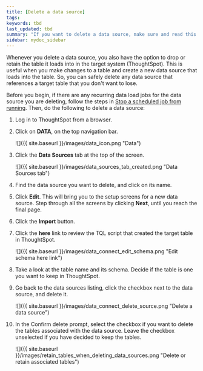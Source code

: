 ```yaml
---
title: [Delete a data source]
tags:
keywords: tbd
last_updated: tbd
summary: "If you want to delete a data source, make sure and read this section so you don't inadvertently delete data in ThoughtSpot."
sidebar: mydoc_sidebar
---
```

Whenever you delete a data source, you also have the option to drop or retain the table it loads into in the target system \(ThoughtSpot\). This is useful when you make changes to a table and create a new data source that loads into the table. So, you can safely delete any data source that references a target table that you don't want to lose.

Before you begin, if there are any recurring data load jobs for the data source you are deleting, follow the steps in [Stop a scheduled job from running](stop_scheduled_job.html). Then, do the following to delete a data source:

1. Log in to ThoughtSpot from a browser.
2. Click on **DATA**, on the top navigation bar.

     ![]({{ site.baseurl }}/images/data_icon.png "Data")

3.  Click the **Data Sources** tab at the top of the screen.

    ![]({{ site.baseurl }}/images/data_sources_tab_created.png "Data Sources tab")

4. Find the data source you want to delete, and click on its name.
5. Click **Edit**. This will bring you to the setup screens for a new data source.
   Step through all the screens by clicking **Next**, until you reach the final page.
6. Click the **Import** button.
7. Click the **here** link to review the TQL script that created the target table in ThoughtSpot.

     ![]({{ site.baseurl }}/images/data_connect_edit_schema.png "Edit schema here link")

8. Take a look at the table name and its schema.
   Decide if the table is one you want to keep in ThoughtSpot.
9. Go back to the data sources listing, click the checkbox next to the data source, and delete it.

     ![]({{ site.baseurl }}/images/data_connect_delete_source.png "Delete a data source")

10. In the Confirm delete prompt, select the checkbox if you want to delete the tables associated with the data source.
    Leave the checkbox unselected if you have decided to keep the tables.

     ![]({{ site.baseurl }}/images/retain_tables_when_deleting_data_sources.png "Delete or retain associated tables")
